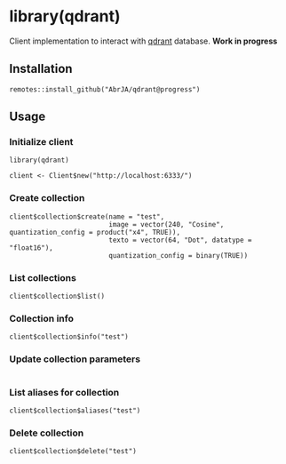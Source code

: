 # library(qdrant)

Client implementation to interact with [qdrant](https://github.com/qdrant/qdrant) database. **Work in progress**

## Installation

```
remotes::install_github("AbrJA/qdrant@progress")
```

## Usage

### Initialize client

```
library(qdrant)

client <- Client$new("http://localhost:6333/")
```

### Create collection

```
client$collection$create(name = "test", 
                         image = vector(240, "Cosine", quantization_config = product("x4", TRUE)),
                         texto = vector(64, "Dot", datatype = "float16"), 
                         quantization_config = binary(TRUE))
```

### List collections

```
client$collection$list() 
```

### Collection info

```
client$collection$info("test")
```

### Update collection parameters

```

```

### List aliases for collection

```
client$collection$aliases("test")
```

### Delete collection

```
client$collection$delete("test")
```

```

```
